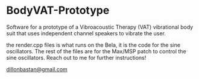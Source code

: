# BodyVAT-Prototype

Software for a prototype of a Vibroacoustic Therapy (VAT) vibrational body suit that uses independent channel speakers to vibrate the user.

the render.cpp files is what runs on the Bela, it is the code for the sine oscillators. The rest of the files are for the Max/MSP patch to control the sine oscillators. Reach out to me for further instructions!

dillonbastan@gmail.com
